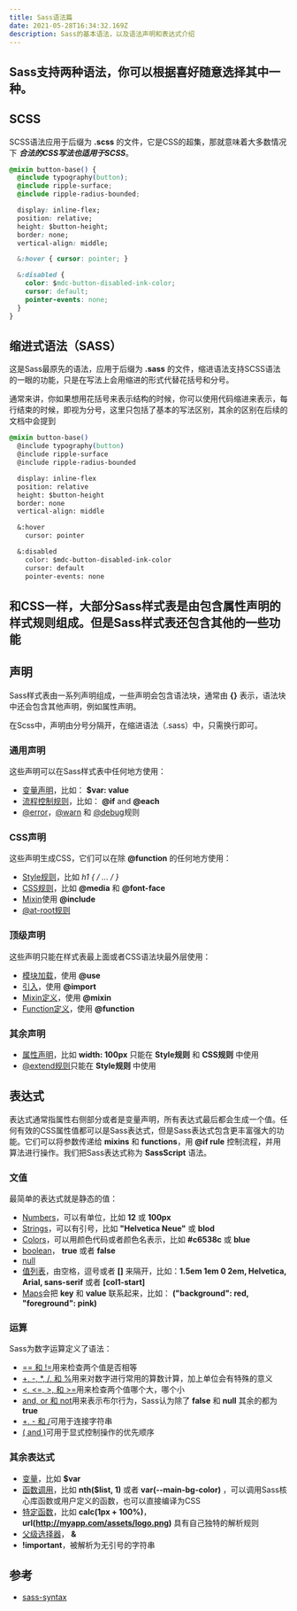 ```yaml
---
title: Sass语法篇
date: 2021-05-28T16:34:32.169Z
description: Sass的基本语法，以及语法声明和表达式介绍
---
```


## Sass支持两种语法，你可以根据喜好随意选择其中一种。

## SCSS

SCSS语法应用于后缀为 **.scss** 的文件，它是CSS的超集，那就意味着大多数情况下 ***合法的CSS写法也适用于SCSS***。


``` css
@mixin button-base() {
  @include typography(button);
  @include ripple-surface;
  @include ripple-radius-bounded;

  display: inline-flex;
  position: relative;
  height: $button-height;
  border: none;
  vertical-align: middle;

  &:hover { cursor: pointer; }

  &:disabled {
    color: $mdc-button-disabled-ink-color;
    cursor: default;
    pointer-events: none;
  }
}
```


## 缩进式语法（SASS）

这是Sass最原先的语法，应用于后缀为 **.sass** 的文件，缩进语法支持SCSS语法的一眼的功能，只是在写法上会用缩进的形式代替花括号和分号。

通常来讲，你如果想用花括号来表示结构的时候，你可以使用代码缩进来表示，每行结束的时候，即视为分号，这里只包括了基本的写法区别，其余的区别在后续的文档中会提到


```css
@mixin button-base()
  @include typography(button)
  @include ripple-surface
  @include ripple-radius-bounded

  display: inline-flex
  position: relative
  height: $button-height
  border: none
  vertical-align: middle

  &:hover
    cursor: pointer

  &:disabled
    color: $mdc-button-disabled-ink-color
    cursor: default
    pointer-events: none
```

## 和CSS一样，大部分Sass样式表是由包含属性声明的样式规则组成。但是Sass样式表还包含其他的一些功能

## 声明

Sass样式表由一系列声明组成，一些声明会包含语法块，通常由 **{}** 表示，语法块中还会包含其他声明，例如属性声明。

在Scss中，声明由分号分隔开，在缩进语法（.sass）中，只需换行即可。

### 通用声明

这些声明可以在Sass样式表中任何地方使用：

- [变量声明](https://sass-lang.com/documentation/variables)，比如： **$var: value**
- [流程控制规则](https://sass-lang.com/documentation/at-rules/control)，比如： **@if** and **@each**
- [@error](https://sass-lang.com/documentation/at-rules/error)，[@warn](https://sass-lang.com/documentation/at-rules/warn) 和 [@debug](https://sass-lang.com/documentation/at-rules/debug)规则

### CSS声明

这些声明生成CSS，它们可以在除 **@function** 的任何地方使用：
- [Style规则](https://sass-lang.com/documentation/style-rules)，比如 **h1 { /* ... */ }**
- [CSS规则](https://sass-lang.com/documentation/at-rules/css)，比如 **@media** 和 **@font-face**
- [Mixin](https://sass-lang.com/documentation/at-rules/mixin)使用 **@include**
- [@at-root规则](https://sass-lang.com/documentation/at-rules/at-root)

### 顶级声明

这些声明只能在样式表最上面或者CSS语法块最外层使用：
- [模块加载](https://sass-lang.com/documentation/at-rules/use)，使用 **@use**
- [引入](https://sass-lang.com/documentation/at-rules/import)，使用 **@import**
- [Mixin定义](https://sass-lang.com/documentation/at-rules/mixin)，使用 **@mixin**
- [Function定义](https://sass-lang.com/documentation/at-rules/function)，使用 **@function**

### 其余声明
- [属性声明](https://sass-lang.com/documentation/style-rules/declarations)，比如 **width: 100px** 只能在 **Style规则** 和 **CSS规则** 中使用
- [@extend规则](https://sass-lang.com/documentation/at-rules/extend)只能在 **Style规则** 中使用

## 表达式

表达式通常指属性右侧部分或者是变量声明，所有表达式最后都会生成一个值。任何有效的CSS属性值都可以是Sass表达式，但是Sass表达式包含更丰富强大的功能。它们可以将参数传递给 **mixins** 和 **functions**，用 **@if rule** 控制流程，并用算法进行操作。我们把Sass表达式称为 **SassScript** 语法。

### 文值

最简单的表达式就是静态的值：
- [Numbers](https://sass-lang.com/documentation/values/numbers)，可以有单位，比如 **12** 或 **100px**
- [Strings](https://sass-lang.com/documentation/values/strings)，可以有引号，比如 **"Helvetica Neue"** 或 **blod**
- [Colors](https://sass-lang.com/documentation/values/colors)，可以用颜色代码或者颜色名表示，比如 **#c6538c** 或 **blue**
- [boolean](https://sass-lang.com/documentation/values/booleans)， **true** 或者 **false**
- [null](https://sass-lang.com/documentation/values/null)
- [值列表](https://sass-lang.com/documentation/values/lists)，由空格，逗号或者 **[]** 来隔开，比如：**1.5em 1em 0 2em, Helvetica, Arial, sans-serif** 或者 **[col1-start]**
- [Maps](https://sass-lang.com/documentation/values/maps)会把 **key** 和 **value** 联系起来，比如： **("background": red, "foreground": pink)**

### 运算

Sass为数字运算定义了语法：
- [== 和 !=](https://sass-lang.com/documentation/operators/equality)用来检查两个值是否相等
- [+, -, *, /, 和 %](https://sass-lang.com/documentation/operators/numeric)用来对数字进行常用的算数计算，加上单位会有特殊的意义
- [<, <=, >, 和 >=](https://sass-lang.com/documentation/operators/relational)用来检查两个值哪个大，哪个小
- [and, or 和 not](https://sass-lang.com/documentation/operators/boolean)用来表示布尔行为，Sass认为除了 **false** 和 **null** 其余的都为 **true**
- [+, - 和 /](https://sass-lang.com/documentation/operators/string)可用于连接字符串
- [( and )](https://sass-lang.com/documentation/operators#parentheses)可用于显式控制操作的优先顺序


### 其余表达式
- [变量](https://sass-lang.com/documentation/variables)，比如 **$var**
- [函数调用](https://sass-lang.com/documentation/at-rules/function)，比如 **nth($list, 1)** 或者 **var(--main-bg-color)** ，可以调用Sass核心库函数或用户定义的函数，也可以直接编译为CSS
- [特定函数](https://sass-lang.com/documentation/syntax/special-functions)，比如 **calc(1px + 100%)**，**url(http://myapp.com/assets/logo.png)** 具有自己独特的解析规则
- [父级选择器](https://sass-lang.com/documentation/style-rules/parent-selector)， **&**
- **!important**，被解析为无引号的字符串


## 参考
- [sass-syntax](https://www.freecodecamp.org/news/npm-vs-npx-whats-the-difference/)
